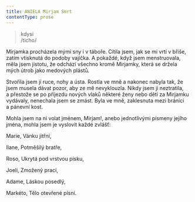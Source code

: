 ```yaml
---
title: ANIELA Mirjam Smrt
contentType: prose
---
```


<section>

> kdysi  
> /ticho/

Mirjamka procházela mými sny i v táboře. Cítila jsem, jak se mi vrtí v břiše, zatím vtisknutá do podoby vajíčka. A pokaždé, když jsem menstruovala, měla jsem jistotu, že odchází všechno kromě Mirjamky, která se držela mých útrob jako medových plástů.

</section>

<section>

Stvořila jsem jí ruce, nohy a ústa. Rostla ve mně a nakonec nabyla tak, že jsem musela dávat pozor, aby ze mě nevyklouzla. Nikdy jsem ji neztratila, a přestože se po příjezdu nových vlaků některé ženy nebo děti za Mirjamku vydávaly, nenechala jsem se zmást. Byla ve mně, zaklesnuta mezi bránici a pánevní kost.

</section>

<section>

Mohla jsem na ni volat jménem, Mirjam!, anebo jednotlivými písmeny jejího jména, mohla jsem je vyslovit každé zvlášť:

Marie, Vánku jitřní,

Ilane, Potměšilý bratře,

Roso, Ukrytá pod vrstvou písku,

Joeli, Zmožený prací,

Adame, Láskou posedlý,

Markéto, Tělo otevřené písní.

</section>
